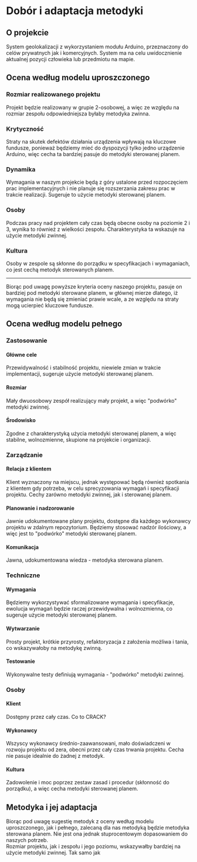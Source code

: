 # Dobór i adaptacja metodyki

## O projekcie

System geolokalizacji z wykorzystaniem modułu Arduino, przeznaczony do celów prywatnych jak i komercyjnych. System ma na celu uwidocznienie aktualnej pozycji człowieka lub przedmiotu na mapie.

## Ocena według modelu uproszczonego

### Rozmiar realizowanego projektu

Projekt będzie realizowany w grupie 2-osobowej, a więc ze względu na rozmiar zespołu odpowiedniejsza byłaby metodyka zwinna.

### Krytyczność

Straty na skutek defektów działania urządzenia wpływają na kluczowe fundusze, ponieważ będziemy mieć do dyspozycji tylko jedno urządzenie Arduino, więc cecha ta bardziej pasuje do metodyki sterowanej planem.

### Dynamika

Wymagania w naszym projekcie będą z góry ustalone przed rozpoczęciem prac implementacyjnych i nie planuje się rozszerzania zakresu prac w trakcie realizacji. Sugeruje to użycie metodyki sterowanej planem.

### Osoby 
Podczas pracy nad projektem cały czas będą obecne osoby na poziomie 2 i 3, wynika to również z wielkości zespołu. Charakterystyka ta wskazuje na użycie metodyki zwinnej.

### Kultura

Osoby w zespole są skłonne do porządku w specyfikacjach i wymaganiach, co jest cechą metodyk sterowanych planem.

---
Biorąc pod uwagę powyższe kryteria oceny naszego projektu, pasuje on bardziej pod metodyki sterowane planem, w głównej mierze dlatego, iż wymagania nie będą się zmieniać prawie wcale, a ze względu na straty mogą ucierpieć kluczowe fundusze. 

## Ocena według modelu pełnego

### Zastosowanie

#### Główne cele
Przewidywalność i stabilność projektu, niewiele zmian w trakcie implementacji, sugeruje użycie metodyki sterowanej planem.

#### Rozmiar
Mały dwuosobowy zespół realizujący mały projekt, a więc "podwórko" metodyki zwinnej.

####  Środowisko
Zgodne z charakterystyką użycia metodyki sterowanej planem, a więc stabilne, wolnozmienne, skupione na projekcie i organizacji.

### Zarządzanie

#### Relacja z klientem
Klient wyznaczony na miejscu, jednak występować będą również spotkania z klientem gdy potrzeba, w celu sprecyzowania wymagań i specyfikacji projektu. 
Cechy zarówno metodyki zwinnej, jak i sterowanej planem.

#### Planowanie i nadzorowanie
Jawnie udokumentowane plany projektu, dostępne dla każdego wykonawcy projektu w zdalnym repozytorium. Będziemy stosować nadzór ilościowy, a więc jest to "podwórko" metodyki sterowanej planem.

#### Komunikacja
Jawna, udokumentowana wiedza - metodyka sterowana planem.

### Techniczne

#### Wymagania
Będziemy wykorzystywać sformalizowane wymagania i specyfikacje, ewolucja wymagań będzie raczej przewidywalna i wolnozmienna, co sugeruje użycie metodyki sterowanej planem.

#### Wytwarzanie
Prosty projekt, krótkie przyrosty, refaktoryzacja z założenia możliwa i tania, co wskazywałoby na metodykę zwinną.

#### Testowanie
Wykonywalne testy definiują wymagania - "podwórko" metodyki zwinnej.

### Osoby

#### Klient
Dostępny przez cały czas. Co to CRACK?
#### Wykonawcy 
Wszyscy wykonawcy średnio-zaawansowani, mało doświadczeni w rozwoju projektu od zera, obecni przez cały czas trwania projektu. Cecha nie pasuje idealnie do żadnej z metodyk.

#### Kultura
Zadowolenie i moc poprzez zestaw zasad i procedur (skłonność do porządku), a więc cecha metodyki sterowanej planem.

## Metodyka i jej adaptacja
Biorąc pod uwagę sugestię metodyk z oceny według modelu uproszczonego, jak i pełnego, zalecaną dla nas metodyką będzie metodyka sterowana planem. Nie jest ona jednak stuprocentowym dopasowaniem do naszych potrzeb.  
Rozmiar projektu, jak i zespołu i jego poziomu, wskazywałby bardziej na użycie metodyki zwinnej. Tak samo jak 
<!--stackedit_data:
eyJoaXN0b3J5IjpbMTE2MTE2MzIwNyw4MDgxNDMzOTQsMzAyNT
MxMjk2LDYxNDYzMzUxNSwtMTUzOTU1MjQ2OCwtMTUyNTEzNDYz
NywyMTExOTE2NjcyLC0xNDY0NTI0NjY1LC0xNTk0MDM0ODAwLD
IyNTM5MjU2NiwxNzQzMDQ2NjE2LC0zMTc4NjY4MSwtMTE2Nzc3
NjQsLTE5MzY3ODkyNjYsOTk5NDUxNCwtODY0MzgzNzgyXX0=
-->